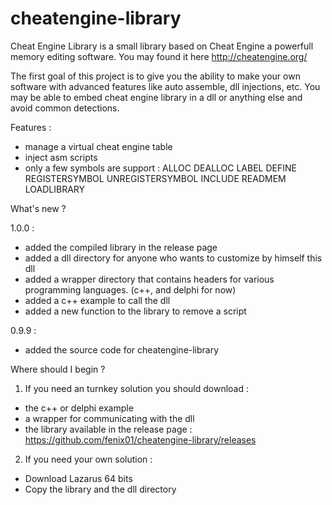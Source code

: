 cheatengine-library
===================

Cheat Engine Library is a small library based on Cheat Engine a powerfull memory editing software. You may found it here http://cheatengine.org/

The first goal of this project is to give you the ability to make your own software with advanced features like auto assemble, dll injections, etc. You may be able to embed cheat engine library in a dll or anything else and avoid common detections.

Features :
- manage a virtual cheat engine table
- inject asm scripts
- only a few symbols are support : 
    ALLOC
    DEALLOC
    LABEL
    DEFINE
    REGISTERSYMBOL
    UNREGISTERSYMBOL
    INCLUDE
    READMEM
    LOADLIBRARY

What's new ?

1.0.0 :
- added the compiled library in the release page
- added a dll directory for anyone who wants to customize by himself this dll
- added a wrapper directory that contains headers for various programming languages. (c++, and delphi for now)
- added a c++ example to call the dll
- added a new function to the library to remove a script 

0.9.9 :
- added the source code for cheatengine-library

Where should I begin ?

1) If you need an turnkey solution you should download :
- the c++ or delphi example
- a wrapper for communicating with the dll
- the library available in the release page : https://github.com/fenix01/cheatengine-library/releases

2) If you need your own solution :

- Download Lazarus 64 bits
- Copy the library and the dll directory
